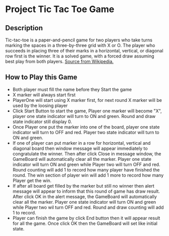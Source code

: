 # Project Tic Tac Toe Game

## Description
Tic-tac-toe is a paper-and-pencil game for two players who take turns marking the spaces in a three-by-three grid with X or O. 
The player who succeeds in placing three of their marks in a horizontal, vertical, or diagonal row first is the winner. 
It is a solved game, with a forced draw assuming best play from both players.
[Source from Wikipedia.](https://en.wikipedia.org/wiki/Tic-tac-toe)

## How to Play this Game
- Both player must fill the name before they Start the game
- X marker will always start first
- PlayerOne will start using X marker first, for next round X marker will be used by the loosing player
- Click Start Button to start the game, Player one marker will become "X", player one state indicator will turn to ON and green. Round and draw state indicator still display 0.
- Once Player one  put the marker into one of the board, player one state indicator will turn to OFF and red. Player two state indicator will turn to ON and green.
- If one of player can put marker in a row for horizontal, vertical and diagonal board then window message will appear immediately to congratulate the winner. Then after click Close in message window, the GameBoard will automatically clear all the marker. Player one state indicator will turn ON and green while Player two will turn OFF and red. Round counting will add 1 to record how many player have finished the round. The win section of player win will add 1 more to record how many Player get the win. 
- If after all board get filled by the marker but still no winner then alert message will appear to inform that this round of game has draw result. After click OK in the alert message, the GameBoard will automatically clear all the marker. Player one state indicator will turn ON and green while Player two wil turn OFF and red. Round and draw counting will add 1 to record.
- Player can finish the game by click End button then it will appear result for all the game. Once click OK then the GameBoard will set like initial state.



